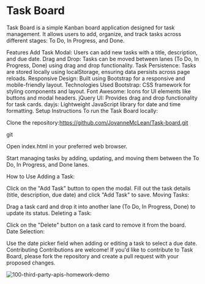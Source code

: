 # Task Board 


Task Board is a simple Kanban board application designed for task management. It allows users to add, organize, and track tasks across different stages: To Do, In Progress, and Done.

Features Add Task Modal: Users can add new tasks with a title, description, and due date. Drag and Drop: Tasks can be moved between lanes (To Do, In Progress, Done) using drag and drop functionality. Task Persistence: Tasks are stored locally using localStorage, ensuring data persists across page reloads. Responsive Design: Built using Bootstrap for a responsive and mobile-friendly layout. Technologies Used Bootstrap: CSS framework for styling components and layout. Font Awesome: Icons for UI elements like buttons and modal headers. jQuery UI: Provides drag and drop functionality for task cards. dayjs: Lightweight JavaScript library for date and time formatting. Setup Instructions To run the Task Board locally:

Clone the repository:https://github.com/JovanneMcLean/Task-board.git

git 

Open index.html in your preferred web browser.

Start managing tasks by adding, updating, and moving them between the To Do, In Progress, and Done lanes.

How to Use Adding a Task:

Click on the "Add Task" button to open the modal. Fill out the task details (title, description, due date) and click "Add Task" to save. Moving Tasks:

Drag a task card and drop it into another lane (To Do, In Progress, Done) to update its status. Deleting a Task:

Click on the "Delete" button on a task card to remove it from the board. Date Selection:

Use the date picker field when adding or editing a task to select a due date. Contributing Contributions are welcome! If you'd like to contribute to Task Board, please fork the repository and create a pull request with your proposed changes.

![100-third-party-apis-homework-demo](https://github.com/JovanneMcLean/Task-board/assets/107091978/e1108191-d3be-4522-900c-a30dba7f3d3f)
